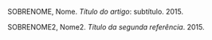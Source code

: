 SOBRENOME, Nome. *Título do artigo*: subtítulo. 2015.

SOBRENOME2, Nome2. *Título da segunda referência*. 2015.
